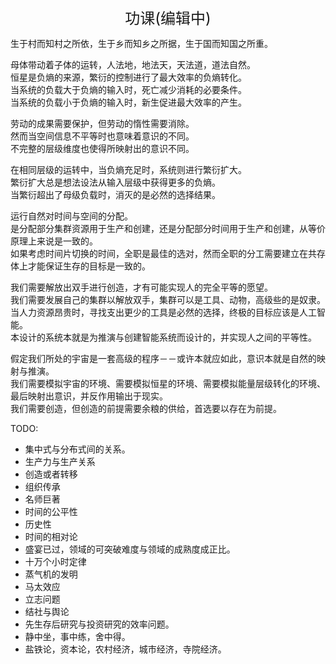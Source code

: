 <center><font size=5>功课(编辑中)</font></center>

生于村而知村之所依，生于乡而知乡之所据，生于国而知国之所重。<br/>

母体带动着子体的运转，人法地，地法天，天法道，道法自然。<br/>
恒星是负熵的来源，繁衍的控制进行了最大效率的负熵转化。<br/>
当系统的负载大于负熵的输入时，死亡减少消耗的必要条件。<br/>
当系统的负载小于负熵的输入时，新生促进最大效率的产生。<br/>

劳动的成果需要保护，但劳动的惰性需要消除。<br/>
然而当空间信息不平等时也意味着意识的不同。<br/>
不完整的层级维度也使得所映射出的意识不同。<br/>

在相同层级的运转中，当负熵充足时，系统则进行繁衍扩大。<br/>
繁衍扩大总是想法设法从输入层级中获得更多的负熵。<br/>
当繁衍超出了母级负载时，消灭的是必然的选择结果。<br/>

运行自然对时间与空间的分配。<br/>
是分配部分集群资源用于生产和创建，还是分配部分时间用于生产和创建，从等价原理上来说是一致的。<br/>
如果考虑时间片切换的时间，全职是最佳的选对，然而全职的分工需要建立在共存体上才能保证生存的目标是一致的。<br/>

我们需要解放出双手进行创造，才有可能实现人的完全平等的愿望。<br/>
我们需要发展自己的集群以解放双手，集群可以是工具、动物，高级些的是奴隶。<br/>
当人力资源昂贵时，寻找支出更少的工具是必然的选择，终极的目标应该是人工智能。<br/>
本设计的系统本就是为推演与创建智能系统而设计的，并实现人之间的平等性。<br/>

假定我们所处的宇宙是一套高级的程序－－或许本就应如此，意识本就是自然的映射与推演。<br/>
我们需要模拟宇宙的环境、需要模拟恒星的环境、需要模拟能量层级转化的环境、最后映射出意识，并反作用输出于现实。<br/>
我们需要创造，但创造的前提需要余粮的供给，首选要以存在为前提。<br/>


TODO: 
* 集中式与分布式间的关系。
* 生产力与生产关系
* 创造或者转移
* 组织传承
* 名师巨著
* 时间的公平性
* 历史性
* 时间的相对论
* 盛宴已过，领域的可突破难度与领域的成熟度成正比。
* 十万个小时定律
* 蒸气机的发明
* 马太效应
* 立志问题
* 结社与舆论
* 先生存后研究与投资研究的效率问题。
* 静中坐，事中练，舍中得。
* 盐铁论，资本论，农村经济，城市经济，寺院经济。
